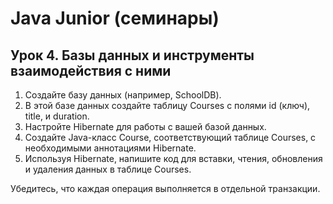 # Java Junior (семинары)

## Урок 4. Базы данных и инструменты взаимодействия с ними

1. Создайте базу данных (например, SchoolDB).
2. В этой базе данных создайте таблицу Courses с полями id (ключ), title, и duration.
3. Настройте Hibernate для работы с вашей базой данных.
4. Создайте Java-класс Course, соответствующий таблице Courses, с необходимыми аннотациями Hibernate.
5. Используя Hibernate, напишите код для вставки, чтения, обновления и удаления данных в таблице Courses.

Убедитесь, что каждая операция выполняется в отдельной транзакции.